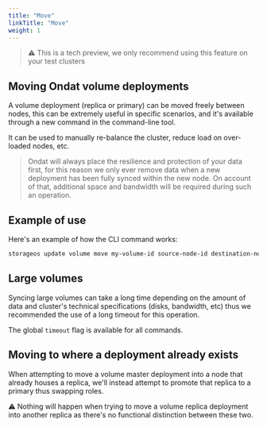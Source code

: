 ```yaml
---
title: "Move"
linkTitle: "Move"
weight: 1
---
```


  > ⚠️ This is a tech preview, we only recommend using this feature on your test clusters

## Moving Ondat volume deployments

A volume deployment (replica or primary) can be moved freely between nodes, this can be extremely useful in specific scenarios, and it's available through a new command in the command-line tool.

It can be used to manually re-balance the cluster, reduce load on over-loaded nodes, etc.

> Ondat will always place the resilience and protection of your data first, for this reason we only ever remove data when a new deployment has been fully synced within the new node. On account of that, additional space and bandwidth will be required during such an operation.

## Example of use

Here's an example of how the CLI command works:

```bash
storageos update volume move my-volume-id source-node-id destination-node-id --namespace my-namespace-name --timeout 30m
```

## Large volumes

Syncing large volumes can take a long time depending on the amount of data and cluster's technical specifications (disks, bandwidth, etc) thus we recommended the use of a long timeout for this operation.

The global `timeout` flag is available for all commands.

## Moving to where a deployment already exists

When attempting to move a volume master deployment into a node that already houses a replica, we'll instead attempt to promote that replica to a primary thus swapping roles.

⚠️ Nothing will happen when trying to move a volume replica deployment into another replica as there's no functional distinction between these two.
